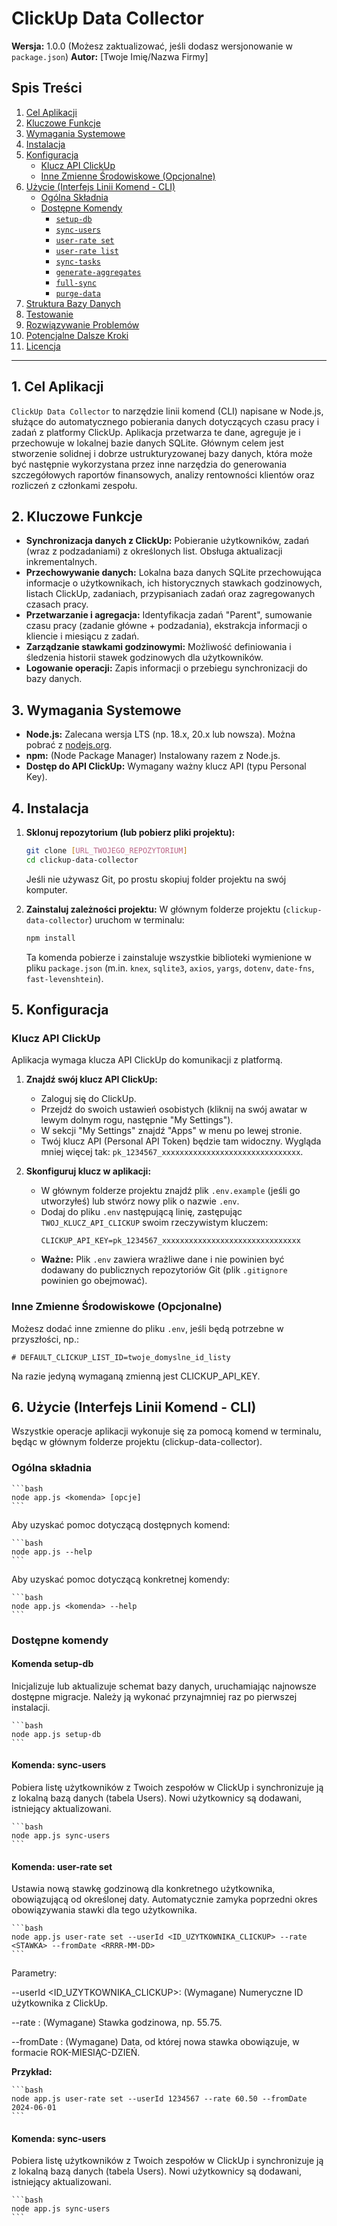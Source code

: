 # ClickUp Data Collector

**Wersja:** 1.0.0 (Możesz zaktualizować, jeśli dodasz wersjonowanie w `package.json`)
**Autor:** [Twoje Imię/Nazwa Firmy]

## Spis Treści
1.  [Cel Aplikacji](#cel-aplikacji)
2.  [Kluczowe Funkcje](#kluczowe-funkcje)
3.  [Wymagania Systemowe](#wymagania-systemowe)
4.  [Instalacja](#instalacja)
5.  [Konfiguracja](#konfiguracja)
    *   [Klucz API ClickUp](#klucz-api-clickup)
    *   [Inne Zmienne Środowiskowe (Opcjonalne)](#inne-zmienne-środowiskowe-opcjonalne)
6.  [Użycie (Interfejs Linii Komend - CLI)](#użycie-interfejs-linii-komend---cli)
    *   [Ogólna Składnia](#ogólna-składnia)
    *   [Dostępne Komendy](#dostępne-komendy)
        *   [`setup-db`](#komenda-setup-db)
        *   [`sync-users`](#komenda-sync-users)
        *   [`user-rate set`](#komenda-user-rate-set)
        *   [`user-rate list`](#komenda-user-rate-list)
        *   [`sync-tasks`](#komenda-sync-tasks)
        *   [`generate-aggregates`](#komenda-generate-aggregates)
        *   [`full-sync`](#komenda-full-sync)
        *   [`purge-data`](#komenda-purge-data)
7.  [Struktura Bazy Danych](#struktura-bazy-danych)
8.  [Testowanie](#testowanie)
9.  [Rozwiązywanie Problemów](#rozwiazywanie-problemow)
10. [Potencjalne Dalsze Kroki](#potencjalne-dalsze-kroki)
11. [Licencja](#licencja)

---

## 1. Cel Aplikacji

`ClickUp Data Collector` to narzędzie linii komend (CLI) napisane w Node.js, służące do automatycznego pobierania danych dotyczących czasu pracy i zadań z platformy ClickUp. Aplikacja przetwarza te dane, agreguje je i przechowuje w lokalnej bazie danych SQLite. Głównym celem jest stworzenie solidnej i dobrze ustrukturyzowanej bazy danych, która może być następnie wykorzystana przez inne narzędzia do generowania szczegółowych raportów finansowych, analizy rentowności klientów oraz rozliczeń z członkami zespołu.

## 2. Kluczowe Funkcje

*   **Synchronizacja danych z ClickUp:** Pobieranie użytkowników, zadań (wraz z podzadaniami) z określonych list. Obsługa aktualizacji inkrementalnych.
*   **Przechowywanie danych:** Lokalna baza danych SQLite przechowująca informacje o użytkownikach, ich historycznych stawkach godzinowych, listach ClickUp, zadaniach, przypisaniach zadań oraz zagregowanych czasach pracy.
*   **Przetwarzanie i agregacja:** Identyfikacja zadań "Parent", sumowanie czasu pracy (zadanie główne + podzadania), ekstrakcja informacji o kliencie i miesiącu z zadań.
*   **Zarządzanie stawkami godzinowymi:** Możliwość definiowania i śledzenia historii stawek godzinowych dla użytkowników.
*   **Logowanie operacji:** Zapis informacji o przebiegu synchronizacji do bazy danych.

## 3. Wymagania Systemowe

*   **Node.js:** Zalecana wersja LTS (np. 18.x, 20.x lub nowsza). Można pobrać z [nodejs.org](https://nodejs.org/).
*   **npm:** (Node Package Manager) Instalowany razem z Node.js.
*   **Dostęp do API ClickUp:** Wymagany ważny klucz API (typu Personal Key).

## 4. Instalacja

1.  **Sklonuj repozytorium (lub pobierz pliki projektu):**
    ```bash
    git clone [URL_TWOJEGO_REPOZYTORIUM]
    cd clickup-data-collector
    ```
    Jeśli nie używasz Git, po prostu skopiuj folder projektu na swój komputer.

2.  **Zainstaluj zależności projektu:**
    W głównym folderze projektu (`clickup-data-collector`) uruchom w terminalu:
    ```bash
    npm install
    ```
    Ta komenda pobierze i zainstaluje wszystkie biblioteki wymienione w pliku `package.json` (m.in. `knex`, `sqlite3`, `axios`, `yargs`, `dotenv`, `date-fns`, `fast-levenshtein`).

## 5. Konfiguracja

### Klucz API ClickUp

Aplikacja wymaga klucza API ClickUp do komunikacji z platformą.

1.  **Znajdź swój klucz API ClickUp:**
    *   Zaloguj się do ClickUp.
    *   Przejdź do swoich ustawień osobistych (kliknij na swój awatar w lewym dolnym rogu, następnie "My Settings").
    *   W sekcji "My Settings" znajdź "Apps" w menu po lewej stronie.
    *   Twój klucz API (Personal API Token) będzie tam widoczny. Wygląda mniej więcej tak: `pk_1234567_xxxxxxxxxxxxxxxxxxxxxxxxxxxxxxx`.

2.  **Skonfiguruj klucz w aplikacji:**
    *   W głównym folderze projektu znajdź plik `.env.example` (jeśli go utworzyłeś) lub stwórz nowy plik o nazwie `.env`.
    *   Dodaj do pliku `.env` następującą linię, zastępując `TWOJ_KLUCZ_API_CLICKUP` swoim rzeczywistym kluczem:
        ```env
        CLICKUP_API_KEY=pk_1234567_xxxxxxxxxxxxxxxxxxxxxxxxxxxxxxx
        ```
    *   **Ważne:** Plik `.env` zawiera wrażliwe dane i nie powinien być dodawany do publicznych repozytoriów Git (plik `.gitignore` powinien go obejmować).

### Inne Zmienne Środowiskowe (Opcjonalne)

Możesz dodać inne zmienne do pliku `.env`, jeśli będą potrzebne w przyszłości, np.:
```env
# DEFAULT_CLICKUP_LIST_ID=twoje_domyslne_id_listy
```

Na razie jedyną wymaganą zmienną jest CLICKUP_API_KEY.

## 6. Użycie (Interfejs Linii Komend - CLI)

Wszystkie operacje aplikacji wykonuje się za pomocą komend w terminalu, będąc w głównym folderze projektu (clickup-data-collector).

### Ogólna składnia

    ```bash
    node app.js <komenda> [opcje]
    ```
    
Aby uzyskać pomoc dotyczącą dostępnych komend:

    ```bash
    node app.js --help
    ```
Aby uzyskać pomoc dotyczącą konkretnej komendy:

    ```bash
    node app.js <komenda> --help
    ```

### Dostępne komendy

#### Komenda setup-db

Inicjalizuje lub aktualizuje schemat bazy danych, uruchamiając najnowsze dostępne migracje. Należy ją wykonać przynajmniej raz po pierwszej instalacji.

    ```bash
    node app.js setup-db
    ```

#### Komenda: sync-users

Pobiera listę użytkowników z Twoich zespołów w ClickUp i synchronizuje ją z lokalną bazą danych (tabela Users). Nowi użytkownicy są dodawani, istniejący aktualizowani.

    ```bash
    node app.js sync-users
    ```

#### Komenda: user-rate set

Ustawia nową stawkę godzinową dla konkretnego użytkownika, obowiązującą od określonej daty. Automatycznie zamyka poprzedni okres obowiązywania stawki dla tego użytkownika.

    ```bash
    node app.js user-rate set --userId <ID_UZYTKOWNIKA_CLICKUP> --rate <STAWKA> --fromDate <RRRR-MM-DD>
    ```

Parametry:

--userId <ID_UZYTKOWNIKA_CLICKUP>: (Wymagane) Numeryczne ID użytkownika z ClickUp.

--rate <STAWKA>: (Wymagane) Stawka godzinowa, np. 55.75.

--fromDate <RRRR-MM-DD>: (Wymagane) Data, od której nowa stawka obowiązuje, w formacie ROK-MIESIĄC-DZIEŃ.

**Przykład:**

    ```bash
    node app.js user-rate set --userId 1234567 --rate 60.50 --fromDate 2024-06-01
    ```

#### Komenda: sync-users

Pobiera listę użytkowników z Twoich zespołów w ClickUp i synchronizuje ją z lokalną bazą danych (tabela Users). Nowi użytkownicy są dodawani, istniejący aktualizowani.

    ```bash
    node app.js sync-users
    ```